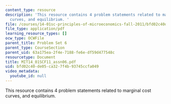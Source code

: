 ```yaml
---
content_type: resource
description: 'This resource contains 4 problem statements related to marginal cost
  curves, and equilibrium. '
file: /courses/14-01sc-principles-of-microeconomics-fall-2011/bfd02c40de05ca327f4b93745ccfa049_MIT14_01SCF11_assn06.pdf
file_type: application/pdf
learning_resource_types: []
ocw_type: OCWFile
parent_title: Problem Set 6
parent_type: CourseSection
parent_uid: 63a175ea-2f4e-7188-fe6e-df59d477548c
resourcetype: Document
title: MIT14_01SCF11_assn06.pdf
uid: bfd02c40-de05-ca32-7f4b-93745ccfa049
video_metadata:
  youtube_id: null
---
```

This resource contains 4 problem statements related to marginal cost curves, and equilibrium. 

